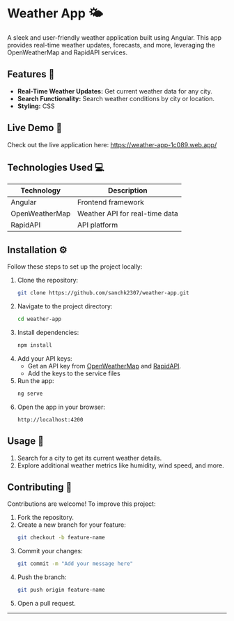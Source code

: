 # Weather App 🌤️

A sleek and user-friendly weather application built using Angular. This app provides real-time weather updates, forecasts, and more, leveraging the OpenWeatherMap and RapidAPI services.

## Features 🌟

- **Real-Time Weather Updates:** Get current weather data for any city.
- **Search Functionality:** Search weather conditions by city or location.
- **Styling:** CSS

## Live Demo 🚀

Check out the live application here: https://weather-app-1c089.web.app/

## Technologies Used 💻

| Technology      | Description                     |
|------------------|---------------------------------|
| Angular          | Frontend framework             |
| OpenWeatherMap   | Weather API for real-time data |
| RapidAPI         | API platform                   |

## Installation ⚙️

Follow these steps to set up the project locally:

1. Clone the repository:
   ```bash
   git clone https://github.com/sanchk2307/weather-app.git
   ```
2. Navigate to the project directory:
   ```bash
   cd weather-app
   ```
3. Install dependencies:
   ```bash
   npm install
   ```
4. Add your API keys:
   - Get an API key from [OpenWeatherMap](https://openweathermap.org/) and [RapidAPI](https://city-and-state-search-api.p.rapidapi.com).
   - Add the keys to the service files
5. Run the app:
   ```bash
   ng serve
   ```
6. Open the app in your browser:
   ```
   http://localhost:4200
   ```

## Usage 📖

1. Search for a city to get its current weather details.
2. Explore additional weather metrics like humidity, wind speed, and more.

## Contributing 🤝

Contributions are welcome! To improve this project:
1. Fork the repository.
2. Create a new branch for your feature:
   ```bash
   git checkout -b feature-name
   ```
3. Commit your changes:
   ```bash
   git commit -m "Add your message here"
   ```
4. Push the branch:
   ```bash
   git push origin feature-name
   ```
5. Open a pull request.

---
